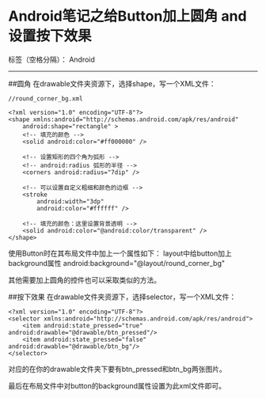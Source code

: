 ﻿# Android笔记之给Button加上圆角 and 设置按下效果

标签（空格分隔）： Android

---
##圆角
在drawable文件夹资源下，选择shape，写一个XML文件：
```
//round_corner_bg.xml

<?xml version="1.0" encoding="UTF-8"?>
<shape xmlns:android="http://schemas.android.com/apk/res/android"
    android:shape="rectangle" >
    <!-- 填充的颜色 -->
    <solid android:color="#ff000000" />
    
    <!-- 设置矩形的四个角为弧形 -->
    <!-- android:radius 弧形的半径 -->
    <corners android:radius="7dip" />
    
    <!-- 可以设置自定义粗细和颜色的边框 -->
    <stroke
        android:width="3dp"
        android:color="#ffffff" />
        
    <!-- 填充的颜色：这里设置背景透明 -->
    <solid android:color="@android:color/transparent" />
</shape>
```

使用Button时在其布局文件中加上一个属性如下：
layout中给button加上background属性
android:background="@layout/round_corner_bg"


其他需要加上圆角的控件也可以采取类似的方法。

##按下效果
在drawable文件夹资源下，选择selector，写一个XML文件：
```
<?xml version="1.0" encoding="UTF-8"?>
<selector xmlns:android="http://schemas.android.com/apk/res/android">
    <item android:state_pressed="true" android:drawable="@drawable/btn_pressed"/>
    <item android:state_pressed="false" android:drawable="@drawable/btn_bg"/>
</selector>
```
对应的在你的drawable文件夹下要有btn_pressed和btn_bg两张图片。

最后在布局文件中对button的background属性设置为此xml文件即可。
